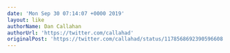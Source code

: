 ```yaml
---
date: 'Mon Sep 30 07:14:07 +0000 2019'
layout: like
authorName: Dan Callahan
authorUrl: 'https://twitter.com/callahad'
originalPost: 'https://twitter.com/callahad/status/1178568692390596608'
---
```

